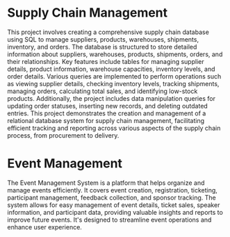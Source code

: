 # Supply Chain Management
This project involves creating a comprehensive supply chain database using SQL to manage suppliers, products, warehouses, shipments, inventory, and orders. The database is structured to store detailed information about suppliers, warehouses, products, shipments, orders, and their relationships. Key features include tables for managing supplier details, product information, warehouse capacities, inventory levels, and order details. Various queries are implemented to perform operations such as viewing supplier details, checking inventory levels, tracking shipments, managing orders, calculating total sales, and identifying low-stock products. Additionally, the project includes data manipulation queries for updating order statuses, inserting new records, and deleting outdated entries. This project demonstrates the creation and management of a relational database system for supply chain management, facilitating efficient tracking and reporting across various aspects of the supply chain process, from procurement to delivery.
# Event Management
The Event Management System is a platform that helps organize and manage events efficiently. It covers event creation, registration, ticketing, participant management, feedback collection, and sponsor tracking. The system allows for easy management of event details, ticket sales, speaker information, and participant data, providing valuable insights and reports to improve future events. It's designed to streamline event operations and enhance user experience.
